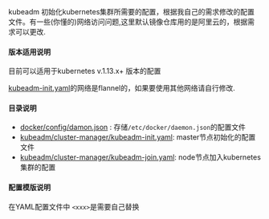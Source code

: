 kubeadm 初始化kubernetes集群所需要的配置，根据我自己的需求修改的配置文件。有一些(你懂的)网络访问问题,这里默认镜像仓库用的是阿里云的，根据需求可以更改.

#### 版本适用说明

目前可以适用于kubernetes v.1.13.x+ 版本的配置

[kubeadm-init.yaml](https://github.com/fonzie1006/kubeadm-config/blob/master/kubeadm/cluster-manager/kubeadm-init.yaml)的网络是flannel的，如果要使用其他网络请自行修改.

#### 目录说明

* [docker/config/damon.json](https://github.com/fonzie1006/kubeadm-config/blob/master/docker/config/daemon.json) : 存储```/etc/docker/daemon.json```的配置文件
* [kubeadm/cluster-manager/kubeadm-init.yaml](https://github.com/fonzie1006/kubeadm-config/blob/master/kubeadm/cluster-manager/kubeadm-init.yaml): master节点初始化的配置文件
* [kubeadm/cluster-manager/kubeadm-join.yaml](https://github.com/fonzie1006/kubeadm-config/blob/master/kubeadm/cluster-manager/kubeadm-join.yaml): node节点加入kubernetes集群的配置


#### 配置模版说明

在YAML配置文件中 ```<xxx>```是需要自己替换
